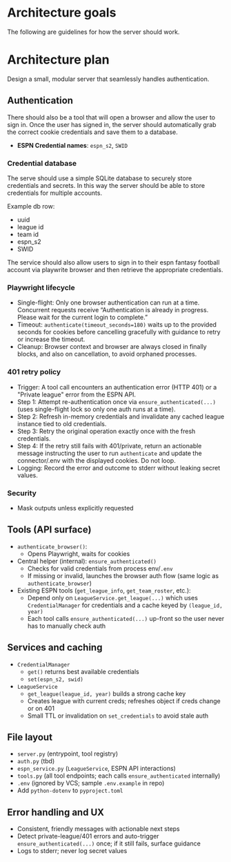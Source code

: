 # Architecture goals
The following are guidelines for how the server should work.

# Architecture plan
Design a small, modular server that seamlessly handles authentication. 

## Authentication
There should also be a tool that will open a browser and allow the user to sign in. Once the user has signed in, the server should automatically grab the correct cookie credentials and save them to a database.
- **ESPN Credential names**: `espn_s2`, `SWID`

### Credential database
The serve should use a simple SQLite database to securely store credentials and secrets. In this way the server should be able to store credentials for multiple accounts.

Example db row:
- uuid
- league id
- team id
- espn_s2
- SWID

The service should also allow users to sign in to their espn fantasy football account via playwrite browser and then retrieve the appropriate credentials.

### Playwright lifecycle
- Single-flight: Only one browser authentication can run at a time. Concurrent requests receive “Authentication is already in progress. Please wait for the current login to complete.”
- Timeout: `authenticate(timeout_seconds=180)` waits up to the provided seconds for cookies before cancelling gracefully with guidance to retry or increase the timeout.
- Cleanup: Browser context and browser are always closed in finally blocks, and also on cancellation, to avoid orphaned processes.

### 401 retry policy
- Trigger: A tool call encounters an authentication error (HTTP 401) or a "Private league" error from the ESPN API.
- Step 1: Attempt re-authentication once via `ensure_authenticated(...)` (uses single-flight lock so only one auth runs at a time).
- Step 2: Refresh in-memory credentials and invalidate any cached league instance tied to old credentials.
- Step 3: Retry the original operation exactly once with the fresh credentials.
- Step 4: If the retry still fails with 401/private, return an actionable message instructing the user to run `authenticate` and update the connector/.env with the displayed cookies. Do not loop.
- Logging: Record the error and outcome to stderr without leaking secret values.

### Security
- Mask outputs unless explicitly requested

## Tools (API surface)
- `authenticate_browser()`:
  - Opens Playwright, waits for cookies
- Central helper (internal): `ensure_authenticated()`
  - Checks for valid credentials from process env/`.env`
  - If missing or invalid, launches the browser auth flow (same logic as `authenticate_browser`)
- Existing ESPN tools (`get_league_info`, `get_team_roster`, etc.):
  - Depend only on `LeagueService.get_league(...)` which uses `CredentialManager` for credentials and a cache keyed by `(league_id, year)`
  - Each tool calls `ensure_authenticated(...)` up-front so the user never has to manually check auth

## Services and caching
- `CredentialManager`
  - `get()` returns best available credentials
  - `set(espn_s2, swid)`
- `LeagueService`
  - `get_league(league_id, year)` builds a strong cache key
  - Creates league with current creds; refreshes object if creds change or on 401
  - Small TTL or invalidation on `set_credentials` to avoid stale auth

## File layout
- `server.py` (entrypoint, tool registry)
- `auth.py` (tbd)
- `espn_service.py` (`LeagueService`, ESPN API interactions)
- `tools.py` (all tool endpoints; each calls `ensure_authenticated` internally)
- `.env` (ignored by VCS; sample `.env.example` in repo)
- Add `python-dotenv` to `pyproject.toml`

## Error handling and UX
- Consistent, friendly messages with actionable next steps
- Detect private-league/401 errors and auto-trigger `ensure_authenticated(...)` once; if it still fails, surface guidance
- Logs to stderr; never log secret values